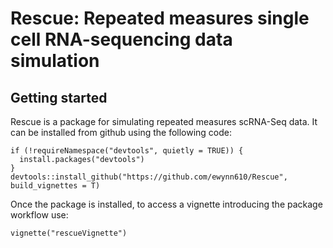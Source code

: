 # Rescue: Repeated measures single cell RNA-sequencing data simulation
## Getting started 

Rescue is a package for simulating repeated measures scRNA-Seq data. It can be installed from github using the following code:

```{r}
if (!requireNamespace("devtools", quietly = TRUE)) {
  install.packages("devtools")
}
devtools::install_github("https://github.com/ewynn610/Rescue",  build_vignettes = T)
```

Once the package is installed, to access a vignette introducing the package workflow use:
```{r}
vignette("rescueVignette")
```
